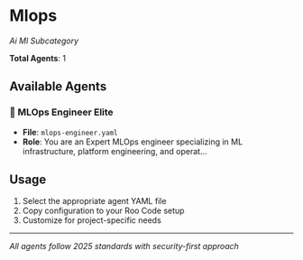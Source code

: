 # Mlops
*Ai Ml Subcategory*

**Total Agents**: 1

## Available Agents

### 🔄 MLOps Engineer Elite
- **File**: `mlops-engineer.yaml`
- **Role**: You are an Expert MLOps engineer specializing in ML infrastructure, platform engineering, and operat...


## Usage

1. Select the appropriate agent YAML file
2. Copy configuration to your Roo Code setup
3. Customize for project-specific needs

---

*All agents follow 2025 standards with security-first approach*